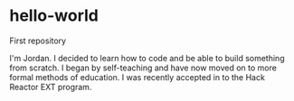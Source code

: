 # hello-world
First repository

I'm Jordan. I decided to learn how to code and be able to build something from scratch. I began by self-teaching and have now moved on to more formal methods of education. I was recently accepted in to the Hack Reactor EXT program.
